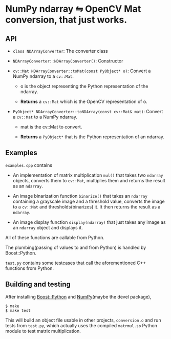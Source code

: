 NumPy ndarray ⇋ OpenCV Mat conversion, that just works.
===========================================================

API
-----

- `class NDArrayConverter`: The converter class
        
- `NDArrayConverter::NDArrayConverter()`: Constructor

- `cv::Mat NDArrayConverter::toMat(const PyObject* o)`: Convert a NumPy ndarray 
  to a `cv::Mat`. 

    - o is the object representing the Python representation of the ndarray.

    - **Returns** a `cv::Mat` which is the OpenCV representation of o.

- `PyObject* NDArrayConverter::toNDArray(const cv::Mat& mat)`: Convert a `cv::Mat` to a NumPy ndarray.
    
    - mat is the cv::Mat to convert.

    - **Returns** a `PyObject*` that is the Python representation of an ndarray.


Examples
--------

`examples.cpp` contains

- An implementation of matrix multiplication `mul()` that takes two
  `ndarray` objects, converts them to `cv::Mat`, multiplies them and returns
  the result as an `ndarray`.

- An image binarization function `binarize()` that takes an `ndarray`
  containing a grayscale image and a threshold value, converts the image to
  a `cv::Mat` and thresholds(binarizes) it. It then returns the result as
  a `ndarray`.

- An image display function `display(ndarray)` that just takes any image
  as an `ndarray` object and displays it.

All of these functions are callable from Python.

The plumbing(passing of values to and from Python) is handled by
Boost::Python.

`test.py` contains some testcases that call the aforementioned C++ functions
from Python.


Building and testing
---------------------

After installing [Boost::Python][1] and [NumPy][2](maybe the devel package),
    
    $ make
    $ make test

This will build an object file usable in other projects, `conversion.o` and
run tests from `test.py`, which actually uses the compiled `matrmul.so` Python
module to test matrix multiplication.

[1]: http://www.boost.org/doc/libs/1_53_0/libs/python/doc/index.html
[2]: http://www.numpy.org/

